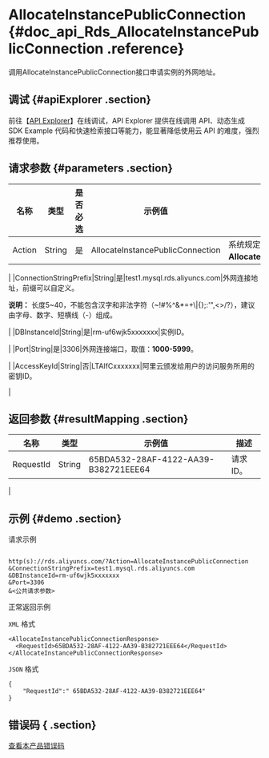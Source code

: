 # AllocateInstancePublicConnection {#doc_api_Rds_AllocateInstancePublicConnection .reference}

调用AllocateInstancePublicConnection接口申请实例的外网地址。

## 调试 {#apiExplorer .section}

前往【[API Explorer](https://api.aliyun.com/#product=Rds&api=AllocateInstancePublicConnection)】在线调试，API Explorer 提供在线调用 API、动态生成 SDK Example 代码和快速检索接口等能力，能显著降低使用云 API 的难度，强烈推荐使用。

## 请求参数 {#parameters .section}

|名称|类型|是否必选|示例值|描述|
|--|--|----|---|--|
|Action|String|是|AllocateInstancePublicConnection|系统规定参数，取值：**AllocateInstancePublicConnection**。

 |
|ConnectionStringPrefix|String|是|test1.mysql.rds.aliyuncs.com|外网连接地址，前缀可以自定义。

 **说明：** 长度5~40，不能包含汉字和非法字符（~!\#%^&\*=+\\|\{\};:'",<\>/?），建议由字母、数字、短横线（-）组成。

 |
|DBInstanceId|String|是|rm-uf6wjk5xxxxxxx|实例ID。

 |
|Port|String|是|3306|外网连接端口，取值：**1000-5999**。

 |
|AccessKeyId|String|否|LTAIfCxxxxxxx|阿里云颁发给用户的访问服务所用的密钥ID。

 |

## 返回参数 {#resultMapping .section}

|名称|类型|示例值|描述|
|--|--|---|--|
|RequestId|String|65BDA532-28AF-4122-AA39-B382721EEE64|请求ID。

 |

## 示例 {#demo .section}

请求示例

``` {#request_demo}

http(s)://rds.aliyuncs.com/?Action=AllocateInstancePublicConnection
&ConnectionStringPrefix=test1.mysql.rds.aliyuncs.com
&DBInstanceId=rm-uf6wjk5xxxxxxx
&Port=3306
&<公共请求参数>

```

正常返回示例

`XML` 格式

``` {#xml_return_success_demo}
<AllocateInstancePublicConnectionResponse>
  <RequestId>65BDA532-28AF-4122-AA39-B382721EEE64</RequestId>
</AllocateInstancePublicConnectionResponse>

```

`JSON` 格式

``` {#json_return_success_demo}
{
	"RequestId":" 65BDA532-28AF-4122-AA39-B382721EEE64"
}
```

## 错误码 { .section}

[查看本产品错误码](https://error-center.aliyun.com/status/product/Rds)

